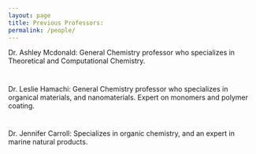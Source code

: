 ```yaml
---
layout: page
title: Previous Professors:
permalink: /people/
---
```


Dr. Ashley Mcdonald: General Chemistry professor who specializes in Theoretical and Computational Chemistry.


#
Dr. Leslie Hamachi: General Chemistry professor who specializes in organical materials, and nanomaterials. Expert on monomers and polymer coating.

#
Dr. Jennifer Carroll: Specializes in organic chemistry, and an expert in marine natural products.
